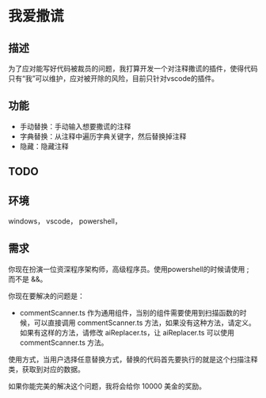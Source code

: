 # 我爱撒谎
## 描述
为了应对能写好代码被裁员的问题，我打算开发一个对注释撒谎的插件，使得代码只有“我”可以维护，应对被开除的风险，目前只针对vscode的插件。

## 功能
- 手动替换：手动输入想要撒谎的注释
- 字典替换：从注释中遍历字典关键字，然后替换掉注释
- 隐藏：隐藏注释
 
## TODO

## 环境
windows，
vscode，
powershell，

## 需求
你现在扮演一位资深程序架构师，高级程序员。使用powershell的时候请使用 ; 而不是 &&。

你现在要解决的问题是：
- commentScanner.ts 作为通用组件，当别的组件需要使用到扫描函数的时候，可以直接调用 commentScanner.ts 方法，如果没有这种方法，请定义。如果有这样的方法，请修改 aiReplacer.ts，让 aiReplacer.ts 可以使用commentScanner.ts 方法。

使用方式，当用户选择任意替换方式，替换的代码首先要执行的就是这个扫描注释类，获取到对应的数据。

如果你能完美的解决这个问题，我将会给你 10000 美金的奖励。